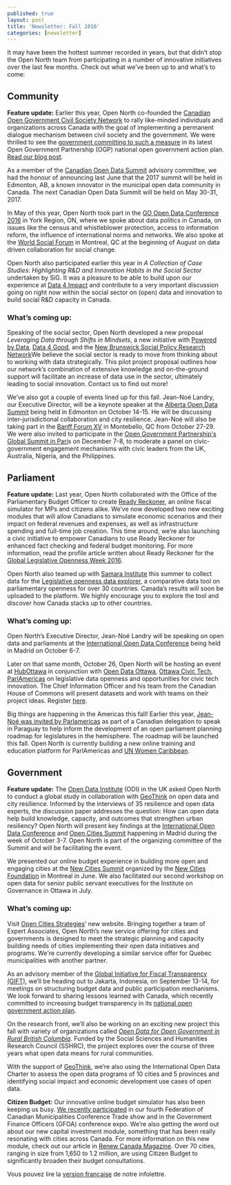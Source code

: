 ```yaml
---
published: true
layout: post
title: 'Newsletter: Fall 2016'
categories: [newsletter]
---
```

It may have been the hottest summer recorded in years, but that didn’t stop the Open North team from participating in a number of innovative initiatives over the last few months. Check out what we’ve been up to and what’s to come:

## Community
**Feature update:** Earlier this year, Open North co-founded the [Canadian Open Government Civil Society Network](http://www.opengovdialogue.ca/) to rally like-minded individuals and organizations across Canada with the goal of implementing a permanent dialogue mechanism between civil society and the government. We were thrilled to see the [government committing to such a measure](http://open.canada.ca/en/content/third-biennial-plan-open-government-partnership#toc5-4-1) in its latest Open Government Partnership (OGP) national open government action plan. [Read our blog post](http://www.opennorth.ca/2016/08/18/taking-ownership-of-the-open-government-action-plan-canadians-need-to-work-together.html).

As a member of the [Canadian Open Data Summit](http://opendatasummit.ca/) advisory committee, we had the honour of announcing last June that the 2017 summit will be held in Edmonton, AB, a known innovator in the municipal open data community in Canada. The next Canadian Open Data Summit will be held on May 30-31, 2017.

In May of this year, Open North took part in the [GO Open Data Conference 2016](http://go-opendata.ca/) in York Region, ON, where we spoke about data politics in Canada, on issues like the census and whistleblower protection, access to information reform, the influence of international norms and networks. We also spoke at the [World Social Forum](https://fsm2016.org/en/) in Montreal, QC at the beginning of August on data driven collaboration for social change.

Open North also participated earlier this year in _A Collection of Case Studies: Highlighting R&D and Innovation Habits in the Social Sector_ undertaken by SiG. It was a pleasure to be able to build upon our experience at [Data 4 Impact](http://www.opennorth.ca/2016/07/07/exploring-the-social-sector-s-relationship-with-data-takeaways-from-data-4-impact.html) and contribute to a very important discussion going on right now within the social sector on (open) data and innovation to build social R&D capacity in Canada.   

### What’s coming up:
Speaking of the social sector, Open North developed a new proposal _Leveraging Data through Shifts in Mindsets_, a new initiative with [Powered by Data](http://poweredbydata.org/), [Data 4 Good](http://www.meetup.com/fr-FR/DataforGood/), and the [New Brunswick Social Policy Research Network](http://www.policyresearchnetwork.ca/)We believe the social sector is ready to move from thinking about to working with data strategically. This pilot project proposal outlines how our network’s combination of extensive knowledge and on-the-ground support will facilitate an increase of data use in the sector, ultimately leading to social innovation. Contact us to find out more!

We’ve also got a couple of events lined up for this fall. Jean-Noé Landry, our Executive Director, will be a keynote speaker at the [Alberta Open Data Summit](http://albertaopendatasummit.ca/) being held in Edmonton on October 14-15. He will be discussing inter-jurisdictional collaboration and city resilience. Jean-Noé will also be taking part in the [Banff Forum XV](http://www.banffforum.ca/banff-forum-xv/) in Montebello, QC from October 27-29. We were also invited to participate in the [Open Government Partnership's Global Summit in Pari](https://en.ogpsummit.org/osem/conference/ogp-summit)s on December 7-8, to moderate a panel on civic-government engagement mechanisms with civic leaders from the UK, Australia, Nigeria, and the Philippines.


## Parliament
**Feature update:** Last year, Open North collaborated with the Office of the Parliamentary Budget Officer to create [Ready Reckoner](http://www.readyreckoner.ca/?locale=en-CA), an online fiscal simulator for MPs and citizens alike. We’ve now developed two new exciting modules that will allow Canadians to simulate economic scenarios and their impact on federal revenues and expenses, as well as infrastructure spending and full-time job creation. This time around, we’re also launching a civic initiative to empower Canadians to use Ready Reckoner for enhanced fact checking and federal budget monitoring. For more information, read the profile article written about Ready Reckoner for the [Global Legislative Openness Week 2016](http://blog.openingparliament.org/post/150397011530/glow-tech-tool-of-the-day-ready-reckoner#more).

Open North also teamed up with [Samara Institute](http://www.samaracanada.com/) this summer to collect data for the [Legislative openness data explorer](https://beta.openparldata.org/), a comparative data tool on parliamentary openness for over 30 countries. Canada’s results will soon be uploaded to the platform. We highly encourage you to explore the tool and discover how Canada stacks up to other countries.

### What’s coming up:
Open North’s Executive Director, Jean-Noé Landry will be speaking on open data and parliaments at the [International Open Data Conference](http://opendatacon.org/) being held in Madrid on October 6-7.

Later on that same month, October 26, Open North will be hosting an event at [HubOttawa](https://ottawa.impacthub.net/) in conjunction with [Open Data Ottawa](http://data.ottawa.ca/), [Ottawa Civic Tech](http://yowcivictech.ca/), [ParlAmericas](http://www.parlamericas.org/en.aspx) on legislative data openness and opportunities for civic tech innovation. The Chief Information Officer and his team from the Canadian House of Commons will present datasets and work with teams on their project ideas. Register [here](https://www.eventbrite.ca/e/opening-up-canadas-parliament-civic-tech-and-open-data-meetup-tickets-27936335331).

Big things are happening in the Americas this fall! Earlier this year, [Jean-Noé was invited by Parlamericas](http://www.opennorth.ca/2016/03/18/ten-fundamentals-to-keep-in-mind-when-openingparliament.html) as part of a Canadian delegation to speak in Paraguay to help inform the development of an open parliament planning roadmap for legislatures in the hemisphere. The roadmap will be launched this fall. Open North is currently building a new online training and education platform for ParlAmericas and [UN Women Caribbean](http://caribbean.unwomen.org/en).

## Government
**Feature update:** The [Open Data Institute](http://theodi.org/) (ODI) in the UK asked Open North to conduct a global study in collaboration with [GeoThink](http://geothink.ca/) on open data and city resilience. Informed by the interviews of 35 resilience and open data experts, the discussion paper addresses the question: How can open data help build knowledge, capacity, and outcomes that strengthen urban resiliency? Open North will present key findings at the [International Open Data Conference](http://opendatacon.org/) and [Open Cities Summit](http://opencitiessummit.org/) happening in Madrid during the week of October 3-7. Open North is part of the organizing committee of the Summit and will be facilitating the event.

We presented our online budget experience in building more open and engaging cities at the [New Cities Summit](http://www.newcitiessummit2016.org/) organized by the [New Cities Foundation](http://www.newcitiesfoundation.org) in Montreal in June.  We also facilitated our second workshop on open data for senior public servant executives for the Institute on Governance in Ottawa in July.

### What’s coming up:
Visit [Open Cities Strategies](http://www.opennorth.ca/open-cities-strategies.html)’ new website. Bringing together a team of Expert Associates, Open North’s new service offering for cities and governments is designed to meet the strategic planning and capacity building needs of cities implementing their open data initiatives and programs. We're currently developing a similar service offer for Quebec municipalities with another partner.

As an advisory member of the [Global Initiative for Fiscal Transparency (GIFT)](http://www.fiscaltransparency.net/), we’ll be heading out to Jakarta, Indonesia, on September 13-14, for meetings on structuring budget data and public participation mechanisms. We look forward to sharing lessons learned with Canada, which recently committed to increasing budget transparency in its [national open government action plan](http://goo.gl/b6pRBO).

On the research front, we’ll also be working on an exciting new project this fall with variety of organizations called _[Open Data for Open Government in Rural British Columbia](http://www.sgrc.selkirk.ca/blog/open-data-for-open-government-in-rural-bc/)_. Funded by the Social Sciences and Humanities Research Council (SSHRC), the project explores over the course of three years what open data means for rural communities.

With the support of [GeoThink](http://geothink.ca/), we’re also using the International Open Data Charter to assess the open data programs of 10 cities and 5 provinces and identifying social impact and economic development use cases of open data.

**Citizen Budget:** Our innovative online budget simulator has also been keeping us busy. [We recently participated](http://www.opennorth.ca/2016/06/08/spreading-the-word-about-citizen-budget-our-innovative-online-budget-simulator.html) in our fourth Federation of Canadian Municipalities Conference Trade show and in the Government Finance Officers (GFOA) conference expo. We’re also getting the word out about our new capital investment module, something that has been really resonating with cities across Canada. For more information on this new module, check out our article in [Renew Canada Magazine](http://public.citizenbudget.com.s3.amazonaws.com/uploads/custom/opennorth/Documents/CitizenBudget_RenewCanada.pdf). Over 70 cities, ranging in size from 1,650 to 1.2 million, are using Citizen Budget to significantly broaden their budget consultations.

Vous pouvez lire la [version française](http://www.nordouvert.ca/2016/09/23/2016-09-23-infolettre-automne-2016.html) de notre infolettre.
